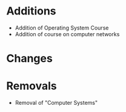 # Additions

- Addition of Operating System Course
- Addition of course on computer networks

# Changes

# Removals

- Removal of "Computer Systems"
